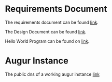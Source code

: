 # Requirements Document 

The requirements document can be found [link](https://docs.google.com/document/d/1zw-Pd_iiZD1LMJvueFm2DPRkMfjYrcbxcd_lVbkwGhY/edit).

The Design Document can be found [link](https://docs.google.com/document/d/1lECNmV73Z7VF0mzXBD4UNzX5DSh5uv5__PFNUywtKjU/edit?usp=sharing).

Hello World Program can be found on [link](helloWorld.ipynb). 

# Augur Instance 

The public dns of a working augur instance [link](http://ec2-100-24-115-115.compute-1.amazonaws.com:5000/)

